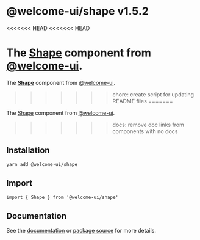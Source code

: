 # @welcome-ui/shape v1.5.2
<<<<<<< HEAD
<<<<<<< HEAD

The [Shape](http://welcome-ui.com/components/shape) component from [@welcome-ui](http://welcome-ui.com).
=======
  
The **[Shape](http://welcome-ui.com/components/shape)** component from [@welcome-ui](http://welcome-ui.com).
>>>>>>> chore: create script for updating README files
=======

The [Shape](http://welcome-ui.com/components/shape) component from [@welcome-ui](http://welcome-ui.com).
>>>>>>> docs: remove doc links from components with no docs

## Installation

    yarn add @welcome-ui/shape

## Import

    import { Shape } from '@welcome-ui/shape'

## Documentation

See the [documentation](http://welcome-ui.com/components/shape) or [package source](https://github.com/WTTJ/welcome-ui/tree/v1.5.2/packages/Shape) for more details.
